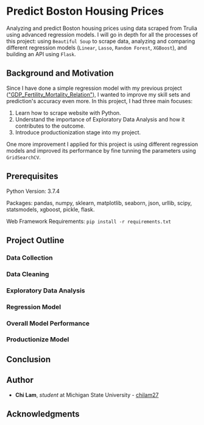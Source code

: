 # Predict Boston Housing Prices

Analyzing and predict Boston housing prices using data scraped from Trulia using advanced regression models. I will go in depth for all the processes of this project: using `Beautiful Soup` to scrape data, analyzing and comparing different regression models (`Linear`, `Lasso`, `Random Forest`, `XGBoost`), and building an API using `Flask`.

## Background and Motivation

Since I have done a simple regression model with my previous project (["GDP_Fertility_Mortality_Relation"](https://github.com/chilam27/GDP_Fertility_Mortality_Relation/edit/master/README.md)), I wanted to improve my skill sets and prediction's accuracy even more. In this project, I had three main focuses:
1. Learn how to scrape website with Python.
2. Understand the importance of Exploratory Data Analysis and how it contributes to the outcome.
3. Introduce productionization stage into my project.

One more improvement I applied for this project is using different regression models and improved its performance by fine tunning the parameters using `GridSearchCV`.

## Prerequisites

Python Version: 3.7.4

Packages: pandas, numpy, sklearn, matplotlib, seaborn, json, urllib, scipy, statsmodels, xgboost, pickle, flask.

Web Framework Requirements: `pip install -r requirements.txt`

## Project Outline



### Data Collection



### Data Cleaning



### Exploratory Data Analysis



### Regression Model



### Overall Model Performance



### Productionize Model



## Conclusion



## Author

* **Chi Lam**, _student_ at Michigan State University - [chilam27](https://github.com/chilam27)

## Acknowledgments
